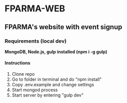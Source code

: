 # FPARMA-WEB

## FPARMA's website with event signup

### Requirements (local dev)
 **MongoDB, Node.js, gulp installed (npm i -g gulp)**

#### Instructions
1. Clone repo
2. Go to folder in terminal and do "npm install"
3. Copy .env.example and change settings
4. Start mongod process
5. Start server by entering "gulp dev"
